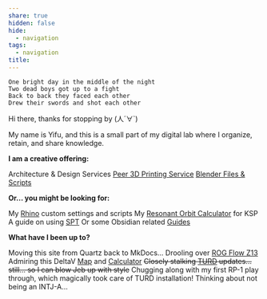 ```yaml
---
share: true
hidden: false
hide:
  - navigation
tags:
  - navigation
title: 
---
```


	One bright day in the middle of the night
	Two dead boys got up to a fight
	Back to back they faced each other
	Drew their swords and shot each other

Hi there, thanks for stopping by (人´∀\`)

My name is Yifu, and this is a small part of my digital lab where I organize, retain, and share knowledge.

**I am a creative offering:**

Architecture & Design Services
[Peer 3D Printing Service](./Projects/2024/Yifu%20Design%20Lab/index.md)
[Blender Files & Scripts](https://30salt.gumroad.com/)

**Or... you might be looking for:**

My [Rhino](./Wiki/Rhino.md) custom settings and scripts
My [Resonant Orbit Calculator](./Projects/2024/Yifu%20Design%20Lab/Attachments/Home/Resonant%20Orbit%20Calculator.py) for KSP
A guide on using [SPT](./Projects/2024/Escape%20From%20Tarkov/index.md)
Or some Obsidian related [Guides](./Guides/index.md)

**What have I been up to?**

Moving this site from Quartz back to MkDocs...
Drooling over [ROG Flow Z13](https://rog.asus.com/ca-en/laptops/rog-flow/rog-flow-z13-2025/)
Admiring this DeltaV [Map](https://deltavmap.github.io/?system=Solar) and [Calculator](https://deltavmap.github.io/calculators.html?system=earth)
~~Closely stalking [TURD](https://forum.kerbalspaceprogram.com/topic/174188-112x-textures-unlimited-recolour-depot/) updates... still... so I can blow Jeb up with style~~ Chugging along with my first RP-1 play through, which magically took care of TURD installation!
Thinking about not being an INTJ-A...
